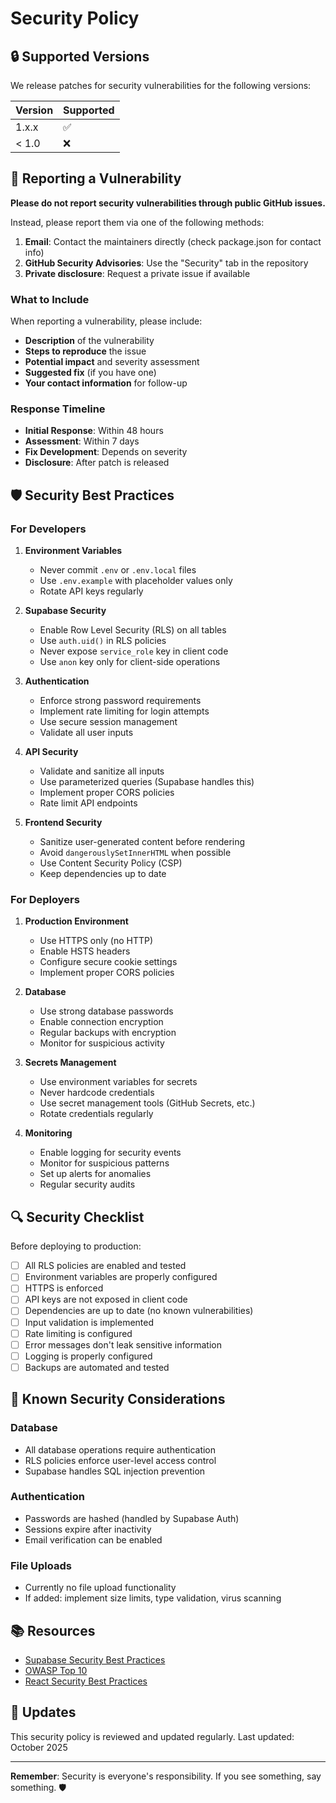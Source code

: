 # Security Policy

## 🔒 Supported Versions

We release patches for security vulnerabilities for the following versions:

| Version | Supported          |
| ------- | ------------------ |
| 1.x.x   | :white_check_mark: |
| < 1.0   | :x:                |

## 🚨 Reporting a Vulnerability

**Please do not report security vulnerabilities through public GitHub issues.**

Instead, please report them via one of the following methods:

1. **Email**: Contact the maintainers directly (check package.json for contact info)
2. **GitHub Security Advisories**: Use the "Security" tab in the repository
3. **Private disclosure**: Request a private issue if available

### What to Include

When reporting a vulnerability, please include:

- **Description** of the vulnerability
- **Steps to reproduce** the issue
- **Potential impact** and severity assessment
- **Suggested fix** (if you have one)
- **Your contact information** for follow-up

### Response Timeline

- **Initial Response**: Within 48 hours
- **Assessment**: Within 7 days
- **Fix Development**: Depends on severity
- **Disclosure**: After patch is released

## 🛡️ Security Best Practices

### For Developers

1. **Environment Variables**
   - Never commit `.env` or `.env.local` files
   - Use `.env.example` with placeholder values only
   - Rotate API keys regularly

2. **Supabase Security**
   - Enable Row Level Security (RLS) on all tables
   - Use `auth.uid()` in RLS policies
   - Never expose `service_role` key in client code
   - Use `anon` key only for client-side operations

3. **Authentication**
   - Enforce strong password requirements
   - Implement rate limiting for login attempts
   - Use secure session management
   - Validate all user inputs

4. **API Security**
   - Validate and sanitize all inputs
   - Use parameterized queries (Supabase handles this)
   - Implement proper CORS policies
   - Rate limit API endpoints

5. **Frontend Security**
   - Sanitize user-generated content before rendering
   - Avoid `dangerouslySetInnerHTML` when possible
   - Use Content Security Policy (CSP)
   - Keep dependencies up to date

### For Deployers

1. **Production Environment**
   - Use HTTPS only (no HTTP)
   - Enable HSTS headers
   - Configure secure cookie settings
   - Implement proper CORS policies

2. **Database**
   - Use strong database passwords
   - Enable connection encryption
   - Regular backups with encryption
   - Monitor for suspicious activity

3. **Secrets Management**
   - Use environment variables for secrets
   - Never hardcode credentials
   - Use secret management tools (GitHub Secrets, etc.)
   - Rotate credentials regularly

4. **Monitoring**
   - Enable logging for security events
   - Monitor for suspicious patterns
   - Set up alerts for anomalies
   - Regular security audits

## 🔍 Security Checklist

Before deploying to production:

- [ ] All RLS policies are enabled and tested
- [ ] Environment variables are properly configured
- [ ] HTTPS is enforced
- [ ] API keys are not exposed in client code
- [ ] Dependencies are up to date (no known vulnerabilities)
- [ ] Input validation is implemented
- [ ] Rate limiting is configured
- [ ] Error messages don't leak sensitive information
- [ ] Logging is properly configured
- [ ] Backups are automated and tested

## 🚫 Known Security Considerations

### Database
- All database operations require authentication
- RLS policies enforce user-level access control
- Supabase handles SQL injection prevention

### Authentication
- Passwords are hashed (handled by Supabase Auth)
- Sessions expire after inactivity
- Email verification can be enabled

### File Uploads
- Currently no file upload functionality
- If added: implement size limits, type validation, virus scanning

## 📚 Resources

- [Supabase Security Best Practices](https://supabase.com/docs/guides/auth/row-level-security)
- [OWASP Top 10](https://owasp.org/www-project-top-ten/)
- [React Security Best Practices](https://react.dev/learn/security)

## 🔄 Updates

This security policy is reviewed and updated regularly. Last updated: October 2025

---

**Remember**: Security is everyone's responsibility. If you see something, say something. 🛡️

